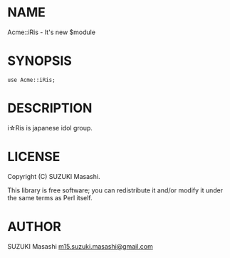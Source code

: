 # NAME

Acme::iRis - It's new $module

# SYNOPSIS

    use Acme::iRis;

# DESCRIPTION

i☆Ris is japanese idol group.

# LICENSE

Copyright (C) SUZUKI Masashi.

This library is free software; you can redistribute it and/or modify
it under the same terms as Perl itself.

# AUTHOR

SUZUKI Masashi <m15.suzuki.masashi@gmail.com>
